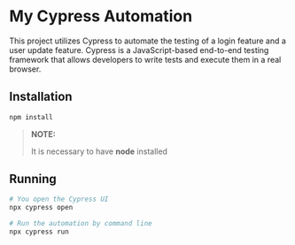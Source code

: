 # My Cypress Automation

This project utilizes Cypress to automate the testing of a login feature and a user update feature.
Cypress is a JavaScript-based end-to-end testing framework that allows developers to write tests and execute them in a real browser.

## Installation
```bash
npm install
```
> **NOTE:**
>
> It is necessary to have **node** installed
>
## Running
```bash
# You open the Cypress UI
npx cypress open

# Run the automation by command line
npx cypress run
```
